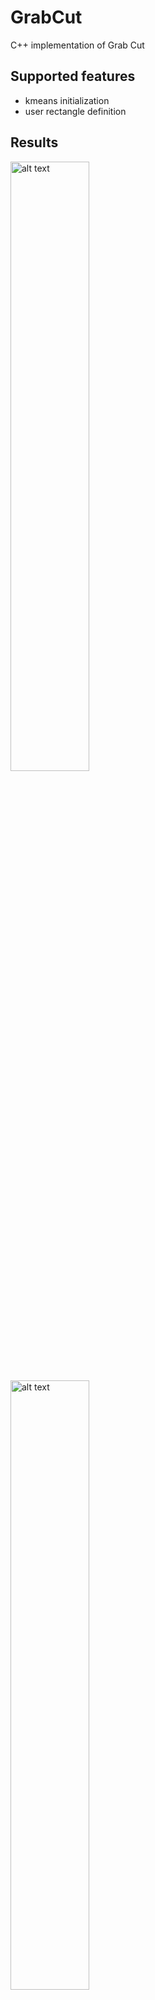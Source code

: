 # GrabCut
C++ implementation of Grab Cut

## Supported features
* kmeans initialization
* user rectangle definition

## Results
<img src="https://github.com/qq456cvb/GrabCut/blob/master/llama.png?raw=true" alt="alt text" width="50%" height="50%">
<img src="https://github.com/qq456cvb/GrabCut/blob/master/result.png?raw=true" alt="alt text" width="50%" height="50%">
